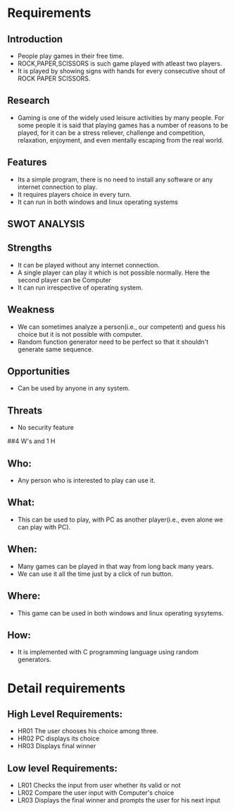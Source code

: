 # Requirements
## Introduction
- People play games in their free time.
- ROCK,PAPER,SCISSORS is such game played with atleast two players.
- It is played by showing signs with hands for every consecutive shout of ROCK PAPER SCISSORS.

## Research
- Gaming is one of the widely used leisure activities by many people. For some people it is said that playing games has a number of reasons to be played, for it can be a stress reliever, challenge and competition, relaxation, enjoyment, and even mentally escaping from the real world.


## Features
- Its a simple program, there is no need to install any software or any internet connection to play.
- It requires players choice in every turn.
- It can run in both windows and linux operating systems

## SWOT ANALYSIS
  ## Strengths
  - It can be played without any internet connection.
  - A single player can play it which is not possible normally. Here the second player can be Computer
  - It can run irrespective of operating system.
  
  ## Weakness
  - We can sometimes analyze a person(i.e., our competent) and guess his choice but it is not possible with computer.
  - Random function generator need to be perfect so that it shouldn't generate same sequence.
  ## Opportunities
  - Can be used by anyone in any system.
  ## Threats
  -  No security feature

##4 W's and 1 H

## Who:
- Any person who is interested to play can use it.



## What:
- This can be used to play, with PC as another player(i.e., even alone we can play with PC).


## When:
- Many games can be played in that way from long back many years.
- We can use it all the time just by a click of run button.



## Where:
- This game can be used in both windows and linux operating sysytems.



## How:

- It is implemented with C programming language using random generators.

# Detail requirements
## High Level Requirements:
- HR01  The user chooses his choice among three.
- HR02  PC displays its choice
- HR03  Displays final winner


##  Low level Requirements:
- LR01    Checks the input from user whether its valid or not
- LR02    Compare the user input with Computer's choice
- LR03    Displays the final winner and prompts the user for his next input 
